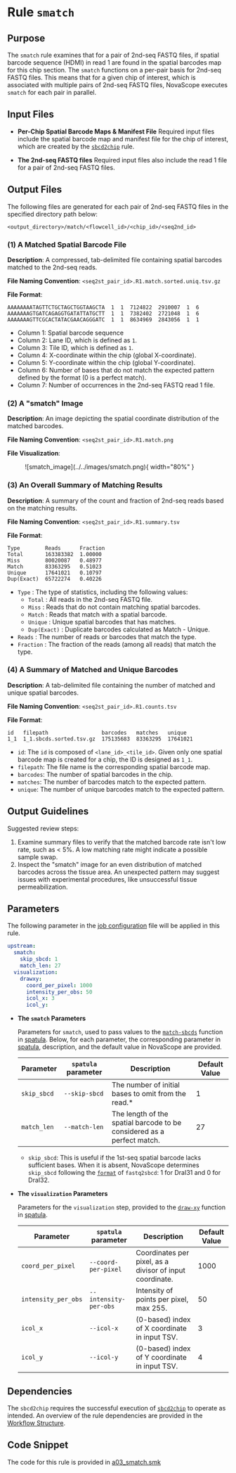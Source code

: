# Rule `smatch`

## Purpose
The `smatch` rule examines that for a pair of 2nd-seq FASTQ files, if spatial barcode sequence (HDMI) in read 1 are found in the spatial barcodes map for this chip section. The `smatch` functions on a per-pair basis for 2nd-seq FASTQ files. This means that for a given chip of interest, which is associated with multiple pairs of 2nd-seq FASTQ files, NovaScope executes `smatch` for each pair in parallel.

## Input Files

* **Per-Chip Spatial Barcode Maps & Manifest File**
Required input files include the spatial barcode map and manifest file for the chip of interest, which are created by the [`sbcd2chip`](./sbcd2chip.md) rule.

* **The 2nd-seq FASTQ files**
Required input files also include the read 1 file for a pair of 2nd-seq FASTQ files.

## Output Files
The following files are generated for each pair of 2nd-seq FASTQ files in the specified directory path below:

```
<output_directory>/match/<flowcell_id>/<chip_id>/<seq2nd_id>
```

### (1) A Matched Spatial Barcode File

**Description**:
A compressed, tab-delimited file containing spatial barcodes matched to the 2nd-seq reads.

**File Naming Convention**:
`<seq2st_pair_id>.R1.match.sorted.uniq.tsv.gz`

**File Format**:

```
AAAAAAAATAGTTCTGCTAGCTGGTAAGCTA  1  1  7124822  2910007  1  6
AAAAAAAGTGATCAGAGGTGATATTATGCTT  1  1  7382402  2721048  1  6
AAAAAAAGTTCGCACTATACGAACAGGGATC  1  1  8634969  2843056  1  1
```

* Column 1: Spatial barcode sequence
* Column 2: Lane ID, which is defined as `1`.
* Column 3: Tile ID, which is defined as `1`.
* Column 4: X-coordinate within the chip (global X-coordinate).
* Column 5: Y-coordinate within the chip (global Y-coordinate).
* Column 6: Number of bases that do not match the expected pattern defined by the format (0 is a perfect match).
* Column 7: Number of occurrences in the 2nd-seq FASTQ read 1 file.

### (2) A "smatch" Image
**Description**:
An image depicting the spatial coordinate distribution of the matched barcodes.

**File Naming Convention**:
`<seq2st_pair_id>.R1.match.png`

**File Visualization**:
<figure markdown="span">
![smatch_image](../../images/smatch.png){ width="80%" }
</figure>

### (3) An Overall Summary of Matching Results
**Description**:
A summary of the count and fraction of 2nd-seq reads based on the matching results.

**File Naming Convention**:
`<seq2st_pair_id>.R1.summary.tsv`

**File Format**:

```
Type        Reads      Fraction
Total       163383382  1.00000
Miss        80020087   0.48977
Match       83363295   0.51023
Unique      17641021   0.10797
Dup(Exact)  65722274   0.40226
```

* `Type` : The type of statistics, including the following values:
    * `Total` : All reads in the 2nd-seq FASTQ file.
    * `Miss` : Reads that do not contain matching spatial barcodes.
    * `Match` : Reads that match with a spatial barcode.
    * `Unique` : Unique spatial barcodes that has matches.
    * `Dup(Exact)` : Duplicate barcodes calculated as Match - Unique.
* `Reads` : The number of reads or barcodes that match the type.
* `Fraction` : The fraction of the reads (among all reads) that match the type.

### (4) A Summary of Matched and Unique Barcodes
**Description**:
A tab-delimited file containing the number of matched and unique spatial barcodes.

**File Naming Convention**:
`<seq2st_pair_id>.R1.counts.tsv`

**File Format**:

```
id   filepath                 barcodes   matches   unique
1_1  1_1.sbcds.sorted.tsv.gz  175135683  83363295  17641021
```

- `id`: The `id` is composed of `<lane_id>_<tile_id>`. Given only one spatial barcode map is created for a chip, the ID is designed as `1_1`.
- `filepath`: The file name is the corresponding spatial barcode map.
- `barcodes`: The number of spatial barcodes in the chip.
- `matches`: The number of barcodes match to the expected pattern.
- `unique`: The number of unique barcodes match to the expected pattern.

## Output Guidelines
Suggested review steps:

1. Examine summary files to verify that the matched barcode rate isn't low rate, such as < 5%. A low matching rate might indicate a possible sample swap.
2. Inspect the "smatch" image for an even distribution of matched barcodes across the tissue area. An unexpected pattern may suggest issues with experimental procedures, like unsuccessful tissue permeabilization.

## Parameters
The following parameter in the [job configuration](../../basic_usage/job_config.md) file will be applied in this rule.

```yaml
upstream:
  smatch:                  
    skip_sbcd: 1            
    match_len: 27           
  visualization:
    drawxy:
      coord_per_pixel: 1000
      intensity_per_obs: 50
      icol_x: 3
      icol_y:
```

* **The `smatch` Parameters**

    Parameters for `smatch`, used to pass values to the [`match-sbcds`](https://seqscope.github.io/spatula/tools/match_sbcds/) function in [spatula](https://seqscope.github.io/spatula/). Below, for each parameter, the corresponding parameter in [spatula](https://seqscope.github.io/spatula/), description, and the default value in NovaScope are provided.

    | Parameter     | `spatula` parameter| Description                                                                                   | Default Value |
    |---------------|---------------------|-----------------------------------------------------------------------------------------------|----------------------------|
    | `skip_sbcd`   | `--skip-sbcd`       | The number of initial bases to omit from the read.*   | 1                          |
    | `match_len`   | `--match-len`       | The length of the spatial barcode to be considered as a perfect match.                         | 27                         |

    * `skip_sbcd`: This is useful if the 1st-seq spatial barcode lacks sufficient bases. When it is absent, NovaScope determines `skip_sbcd` following the [`format`](./fastq2sbcd.md#parameters) of `fastq2sbcd`: 1 for DraI31 and 0 for DraI32.

* **The `visualization` Parameters**

    Parameters for the `visualization` step, provided to the [`draw-xy`](https://seqscope.github.io/spatula/tools/draw_xy/) function in [spatula](https://seqscope.github.io/spatula/).

    | Parameter         | `spatula` parameter    | Description                                                                     | Default Value |
    |-------------------|-------------------------|---------------------------------------------------------------------------------|----------------------------|
    | `coord_per_pixel` | `--coord-per-pixel`     | Coordinates per pixel, as a divisor of input coordinate.                        | 1000                       |
    | `intensity_per_obs` | `--intensity-per-obs` | Intensity of points per pixel, max 255.                                         | 50                         |
    | `icol_x`          | `--icol-x`              | (0-based) index of X coordinate in input TSV.                                   | 3                          |
    | `icol_y`          | `--icol-y`              | (0-based) index of Y coordinate in input TSV.                                   | 4                          |


## Dependencies
The `sbcd2chip` requires the successful execution of [`sbcd2chip`](./sbcd2chip.md) to operate as intended. An overview of the rule dependencies are provided in the [Workflow Structure](../../home/workflow_structure.md).

## Code Snippet
The code for this rule is provided in [a03_smatch.smk](https://github.com/seqscope/NovaScope/blob/main/rules/a03_smatch.smk)

